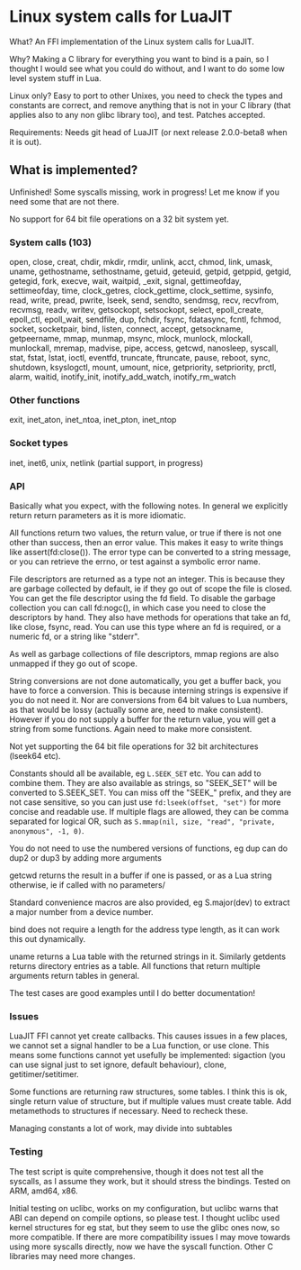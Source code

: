 # Linux system calls for LuaJIT

What? An FFI implementation of the Linux system calls for LuaJIT.

Why? Making a C library for everything you want to bind is a pain, so I thought I would see what you could do without, and I want to do some low level system stuff in Lua.

Linux only? Easy to port to other Unixes, you need to check the types and constants are correct, and remove anything that is not in your C library (that applies also to any non glibc library too), and test. Patches accepted.

Requirements: Needs git head of LuaJIT (or next release 2.0.0-beta8 when it is out).

## What is implemented?

Unfinished! Some syscalls missing, work in progress! Let me know if you need some that are not there.

No support for 64 bit file operations on a 32 bit system yet. 

### System calls (103)

open, close, creat, chdir, mkdir, rmdir, unlink, acct, chmod, link, umask, uname, gethostname, sethostname, getuid, geteuid, getpid, getppid, getgid, getegid, fork, execve, wait, waitpid, _exit, signal, gettimeofday, settimeofday, time, clock_getres, clock_gettime, clock_settime, sysinfo, read, write, pread, pwrite, lseek, send, sendto, sendmsg, recv, recvfrom, recvmsg, readv, writev, getsockopt, setsockopt, select, epoll_create, epoll_ctl, epoll_wait, sendfile, dup, fchdir, fsync, fdatasync, fcntl, fchmod, socket, socketpair, bind, listen, connect, accept, getsockname, getpeername, mmap, munmap, msync, mlock, munlock, mlockall, munlockall, mremap, madvise, pipe, access, getcwd, nanosleep, syscall, stat, fstat, lstat, ioctl, eventfd, truncate, ftruncate, pause, reboot, sync, shutdown, ksyslogctl, mount, umount,
nice, getpriority, setpriority, prctl, alarm, waitid, inotify_init, inotify_add_watch, inotify_rm_watch

### Other functions

exit, inet_aton, inet_ntoa, inet_pton, inet_ntop

### Socket types

inet, inet6, unix, netlink (partial support, in progress)

### API

Basically what you expect, with the following notes. In general we explicitly return return parameters as it is more idiomatic.

All functions return two values, the return value, or true if there is not one other than success, then an error value. This makes it easy to write things like assert(fd:close()). The error type can be converted to a string message, or you can retrieve the errno, or test against a symbolic error name.

File descriptors are returned as a type not an integer. This is because they are garbage collected by default, ie if they go out of scope the file is closed. You can get the file descriptor using the fd field. To disable the garbage collection you can call fd:nogc(), in which case you need to close the descriptors by hand. They also have methods for operations that take an fd, like close, fsync, read. You can use this type where an fd is required, or a numeric fd, or a string like "stderr". 

As well as garbage collections of file descriptors, mmap regions are also unmapped if they go out of scope.

String conversions are not done automatically, you get a buffer back, you have to force a conversion. This is because interning strings is expensive if you do not need it. Nor are conversions from 64 bit values to Lua numbers, as that would be lossy (actually some are, need to make consistent). However if you do not supply a buffer for the return value, you will get a string from some functions. Again need to make more consistent.

Not yet supporting the 64 bit file operations for 32 bit architectures (lseek64 etc).

Constants should all be available, eg `L.SEEK_SET` etc. You can add to combine them. They are also available as strings, so "SEEK_SET" will be converted to S.SEEK_SET. You can miss off the "SEEK_" prefix, and they are not case sensitive, so you can just use `fd:lseek(offset, "set")` for more concise and readable use. If multiple flags are allowed, they can be comma separated for logical OR, such as `S.mmap(nil, size, "read", "private, anonymous", -1, 0)`.

You do not need to use the numbered versions of functions, eg dup can do dup2 or dup3 by adding more arguments

getcwd returns the result in a buffer if one is passed, or as a Lua string otherwise, ie if called with no parameters/

Standard convenience macros are also provided, eg S.major(dev) to extract a major number from a device number.

bind does not require a length for the address type length, as it can work this out dynamically.

uname returns a Lua table with the returned strings in it. Similarly getdents returns directory entries as a table. All functions that return multiple arguments return tables in general.

The test cases are good examples until I do better documentation!

### Issues

LuaJIT FFI cannot yet create callbacks. This causes issues in a few places, we cannot set a signal handler to be a Lua function, or use clone. This means some functions cannot yet usefully be implemented: sigaction (you can use signal just to set ignore, default behaviour), clone, getitimer/setitimer.

Some functions are returning raw structures, some tables. I think this is ok, single return value of structure, but if multiple values must create table. Add metamethods to structures if necessary. Need to recheck these.

Managing constants a lot of work, may divide into subtables

### Testing

The test script is quite comprehensive, though it does not test all the syscalls, as I assume they work, but it should stress the bindings. Tested on ARM, amd64, x86.

Initial testing on uclibc, works on my configuration, but uclibc warns that ABI can depend on compile options, so please test. I thought uclibc used kernel structures for eg stat, but they seem to use the glibc ones now, so more compatible. If there are more compatibility issues I may move towards using more syscalls directly, now we have the syscall function. Other C libraries may need more changes.



